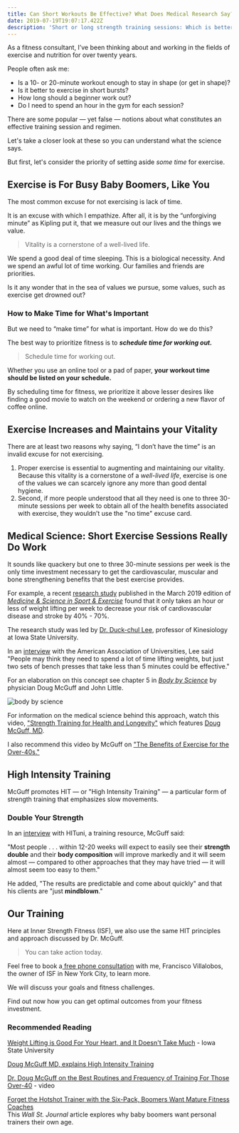 ```yaml
---
title: Can Short Workouts Be Effective? What Does Medical Research Say?
date: 2019-07-19T19:07:17.422Z
description: 'Short or long strength training sessions: Which is better?'
---
```

As a fitness consultant, I’ve been thinking about and working in the fields of exercise and nutrition for over twenty years. 

People often ask me: 

* Is a 10- or 20-minute workout enough to stay in shape (or get in shape)?
* Is it better to exercise in short bursts? 
* How long should a beginner work out?
* Do I need to spend an hour in the gym for each session?

There are some popular — yet false — notions about what constitutes an effective training session and regimen. 

Let's take a closer look at these so you can understand what the science says. 

But first, let's consider the priority of setting aside _some time_ for exercise.

## Exercise is For Busy Baby Boomers, Like You

The most common excuse for not exercising is lack of time. 

It is an excuse with which I empathize. After all, it is by the “unforgiving minute” as Kipling put it, that we measure out our lives and the things we value. 

> Vitality is a cornerstone of a well-lived life.

We spend a good deal of time sleeping. This is a biological necessity. And we spend an awful lot of time working. Our families and friends are priorities.

Is it any wonder that in the sea of values we pursue, some values, such as exercise get drowned out?

### How to Make Time for What's Important

But we need to “make time” for what is important. How do we do this? 

The best way to prioritize fitness is to _**schedule time for working out.**_

> Schedule time for working out.

Whether you use an online tool or a pad of paper, **your workout time should be listed on your schedule.** 

By scheduling time for fitness, we prioritize it above lesser desires like finding a good movie to watch on the weekend or ordering a new flavor of coffee online.

## Exercise Increases and Maintains your Vitality

There are at least two reasons why saying, “I don’t have the time” is an invalid excuse for not exercising. 

1. Proper exercise is essential to augmenting and maintaining our vitality. Because this vitality is a cornerstone of a _well-lived life_, exercise is one of the values we can scarcely ignore any more than good dental hygiene.
2. Second, if more people understood that all they need is one to three 30-minute sessions per week to obtain all of the health benefits associated with exercise, they wouldn’t use the "no time" excuse card. 

## Medical Science: Short Exercise Sessions Really Do Work

It sounds like quackery but one to three 30-minute sessions per week is the only time investment necessary to get the cardiovascular, muscular and bone strengthening benefits that the best exercise provides. 

For example, a recent [research study](/post/weight-training-benefits/) published in the March 2019 edition of <a href="https://journals.lww.com/acsm-msse/Citation/2019/03000/Associations_of_Resistance_Exercise_with.14.aspx" target="blank"><em>Medicine & Science in Sport & Exercise</em></a> found that it only takes an hour or less of weight lifting per week to decrease your risk of cardiovascular disease and stroke by 40% - 70%.

The research study was led by <a href="https://www.kin.hs.iastate.edu/directory/profile.php?u=dclee&embedded=true" target="blank">Dr. Duck-chul Lee</a>, professor of Kinesiology  at Iowa State University. 

In an <a href="https://www.aau.edu/research-scholarship/featured-research-topics/weightlifting-good-your-heart-and-it-doesnt-take-much" target="blank">interview</a> with the American Association of Universities, Lee said "People may think they need to spend a lot of time lifting weights, but just two sets of bench presses that take less than 5 minutes could be effective." 

For an elaboration on this concept see chapter 5 in <a href="https://www.amazon.com/Body-Science-Research-Program-Results-ebook/dp/B001NLL38S/" target="blank"><em>Body by Science</em></a> by physician Doug McGuff and John Little. 

![body by science](/img/body-by-science.png "body by science")

For information on the medical science behind this approach, watch this video, <a href="https://www.youtube.com/watch?time_continue=12&v=jeFdYy815pQ" target="blank">"Strength Training for Health and Longevity"</a> which features <a href="http://www.drmcguff.com/" target="blank">Doug McGuff, MD</a>.

I also recommend this video by McGuff on <a href="https://www.youtube.com/watch?v=-tn77ntM5sc" target="blank">"The Benefits of Exercise for the Over-40s."</a>

## High Intensity Training

McGuff promotes HIT — or "High Intensity Training" — a particular form of strength training that emphasizes slow movements. 

### Double Your Strength

In an <a href="https://www.hituni.com/interviews/doug-mc-guff/#.XTSxrJNKi9Y" target="blank">interview</a> with HITuni, a training resource, McGuff said: 

"Most people . . . within 12-20 weeks will expect to easily see their **strength double** and their **body composition** will improve markedly and it will seem almost — compared to other approaches that they may have tried — it will almost seem too easy to them."

He added, "The results are predictable and come about quickly" and that his clients are "just **mindblown**."

## Our Training

Here at Inner Strength Fitness (ISF), we also use the same HIT principles and approach discussed by Dr. McGuff. 

> You can take action today.

Feel free to book a[ free phone consultation](https://calendly.com/isfny/15min?back=1) with me, Francisco Villalobos, the owner of ISF in New York City, to learn more.

We will discuss your goals and fitness challenges. 

Find out now how you can get optimal outcomes from your fitness investment.

### Recommended Reading

<a href="https://www.aau.edu/research-scholarship/featured-research-topics/weightlifting-good-your-heart-and-it-doesnt-take-much" target="blank">Weight Lifting is Good For Your Heart, and It Doesn't Take Much</a> - Iowa State University

<a href="https://www.hituni.com/interviews/doug-mc-guff/#.XTSxrJNKi9Y" target="blank">Doug McGuff MD, explains High Intensity Training</a>

<a href="https://www.youtube.com/watch?v=DYnx49pTqhc" target="blank">Dr. Doug McGuff on the Best Routines and Frequency of Training For Those Over-40</a> - video

<a href="https://www.wsj.com/articles/forget-the-hotshot-trainer-with-the-six-pack-boomers-want-mature-fitness-coaches-11554557400" target="blank">Forget the Hotshot Trainer with the Six-Pack, Boomers Want Mature Fitness Coaches</a> <br/>
This <em>Wall St. Journal</em> article explores why baby boomers want personal trainers their own age.
